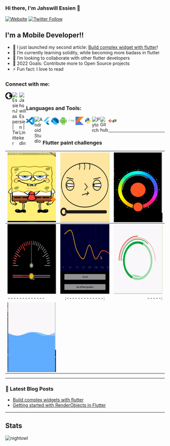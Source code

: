 ### Hi there, I'm Jahswill Essien 👋 

[![Website](https://img.shields.io/website?label=jahswill-dev.web.app&style=for-the-badge&url=https%3A%2F%2Fjahswill-dev.web.app)](https://jahswill-dev.web.app/)
[![Twitter Follow](https://img.shields.io/twitter/follow/EssienJasper?color=1DA1F2&logo=twitter&style=for-the-badge)](https://twitter.com/intent/follow?original_referer=https%3A%2F%2Fgithub.com%2FJasperEssien2&screen_name=EssienJasper)

## I'm a Mobile Developer!!

- 🔭 I just launched my second article: [Build complex widget with flutter][article]!
- 🌱 I’m currently learning solidity, while becoming more badass in flutter 
- 👯 I’m looking to collaborate with other flutter developers
- 🥅 2022 Goals: Contribute more to Open Source projects
- ⚡ Fun fact: I love to read

### Connect with me:

[<img align="left" alt="jahswill-dev.web.app" width="22px" src="https://raw.githubusercontent.com/iconic/open-iconic/master/svg/globe.svg" />][website]
[<img align="left" alt="EssienJasper | Twitter" width="22px" src="https://cdn.jsdelivr.net/npm/simple-icons@v3/icons/twitter.svg" />][twitter]
[<img align="left" alt="Jahswill Essien | LinkedIn" width="22px" src="https://cdn.jsdelivr.net/npm/simple-icons@v3/icons/linkedin.svg" />][linkedin]

<br />

### Languages and Tools:

[<img align="left" alt="Visual Studio Code" width="26px" src="https://raw.githubusercontent.com/github/explore/80688e429a7d4ef2fca1e82350fe8e3517d3494d/topics/visual-studio-code/visual-studio-code.png" />][website]
[<img align="left" alt="Android Studio" width="26px" src="https://e7.pngegg.com/pngimages/466/228/png-clipart-android-studio-integrated-development-environment-logo-android-studio-logo.png" />][website]
[<img align="left" alt="Flutter" width="26px" src="https://raw.githubusercontent.com/github/explore/80688e429a7d4ef2fca1e82350fe8e3517d3494d/topics/flutter/flutter.png" />][website]
[<img align="left" alt="Dart" width="26px" src="https://raw.githubusercontent.com/github/explore/80688e429a7d4ef2fca1e82350fe8e3517d3494d/topics/dart/dart.png" />][website]
[<img align="left" alt="Android" width="26px" src="https://raw.githubusercontent.com/github/explore/80688e429a7d4ef2fca1e82350fe8e3517d3494d/topics/android/android.png" />][website]
[<img align="left" alt="Java" width="26px" src="https://raw.githubusercontent.com/github/explore/80688e429a7d4ef2fca1e82350fe8e3517d3494d/topics/java/java.png" />][website]
[<img align="left" alt="Kotlin" width="26px" src="https://raw.githubusercontent.com/github/explore/80688e429a7d4ef2fca1e82350fe8e3517d3494d/topics/kotlin/kotlin.png" />][website]
[<img align="left" alt="Python" width="26px" src="https://raw.githubusercontent.com/github/explore/80688e429a7d4ef2fca1e82350fe8e3517d3494d/topics/python/python.png" />][website]
[<img align="left" alt="Pytorch" width="26px" src="https://s3.us-east-2.amazonaws.com/aiworkbox/technology-images/pytorch_logo_200x200.png" />][website]
[<img align="left" alt="Github" width="26px" src="https://upload.wikimedia.org/wikipedia/commons/thumb/9/91/Octicons-mark-github.svg/2048px-Octicons-mark-github.svg.png" />][website]
[<img align="left" alt="Git" width="26px" src="https://raw.githubusercontent.com/github/explore/80688e429a7d4ef2fca1e82350fe8e3517d3494d/topics/git/git.png" />][website]

<br />
<br />

---

### Flutter paint challenges
| <img align="left" alt="Sponge bob Animation" width="220px" height="220px" src="https://github.com/JasperEssien2/sponge_bob/blob/master/display/ezgif.com-gif-maker.gif" /> | <img align="left" alt="Face Animation" width="220px" height="220px" src="https://github.com/JasperEssien2/face_animation_widget/blob/master/display/face_animation.gif" />  | <img align="right" alt="Fanciful color wheel" width="220px" height="220px" src="https://github.com/JasperEssien2/paint_challenge/blob/master/Screen%20Recording%202021-11-15%20at%2011.43.15.gif" /> |
| ------------- |:-------------:| -----:|
| <img align="left" alt="Speedometer Slider" width="220px" height="220px" src="https://github.com/JasperEssien2/speedometer_slider/blob/master/display/speedometer_slider_display.gif" />  | <img align="center" alt="Graph Widget" width="220px" height="220px" src="https://github.com/JasperEssien2/graph_widget/blob/master/display/graph_widget_display_.gif" />        |   <img align="right" alt="Wave Spinner Widget" width="220px" height="220px" src="https://github.com/JasperEssien2/custom_spinner/blob/master/screenshots/wave_spinner.gif" />   |
| ------------- |:-------------:| -----:|
| <img align="left" alt="Water Waves" width="220px" height="220px" src="https://github.com/JasperEssien2/wave_widget/blob/master/waves_gif.gif" />  | | |
---

### 📕 Latest Blog Posts
<!-- HASHNODE:START -->
- [Build complex widgets with flutter](https://jasper-dev.hashnode.dev/build-complex-widgets-with-flutter)
- [Getting started with RenderObjects in Flutter](https://jasper-dev.hashnode.dev/getting-started-with-renderobjects-in-flutter)
<!-- HASHNODE:END -->

---

## Stats

![nightowl][nightowl]

[website]: https://jahswill-dev.web.app/
[article]: https://jasper-dev.hashnode.dev/build-complex-widgets-with-flutter
[blog]: http://vsCodeHero.com
[twitter]: https://twitter.com/EssienJasper
[linkedin]: https://www.linkedin.com/in/jahswill-essien-9b0221168/
[nightowl]: https://github-readme-stats.vercel.app/api?username=jasperessien2&show_icons=true&hide=contribs,prs&cache_seconds=86400&theme=nightowl
